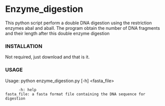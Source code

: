 # Enzyme_digestion



This python script perform a double DNA digestion using the restriction enzymes abaI and abaII. 
The program obtain the number of DNA fragments and their length after this double enzyme digestion


### INSTALLATION

Not required, just download and that is it.


### USAGE

Usage: python enzyme_digestion.py [-h] <fasta_file>

	        
          -h: help
	fasta_file: a fasta format file containing the DNA sequence for digestion

	
